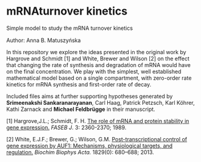 # mRNAturnover kinetics
Simple model to study the mRNA turnover kinetics


Author: Anna B. Matuszyńska <a href="https://orcid.org/0000-0003-0882-6088"><img src="https://orcid.org/assets/vectors/orcid.logo.icon.svg" width=15></a>

In this repository we explore the ideas presented in the original work by Hargrove and Schmidt [1] and White, Brewer and Wilson [2] on the effect that changing the rate of synthesis and degradation of mRNA would have on the final concentration. We play with the simplest, well established mathematical model based on a single compartment, with zero-order rate kinetics for mRNA synthesis and first-order rate of decay. 

Included files aims at further supporting hypotheses generated by **Srimeenakshi Sankaranarayanan**, Carl Haag, Patrick Petzsch, Karl Köhrer, Kathi Zarnack and **Michael Feldbrügge** in their manuscript.

[1] Hargrove,J.L.; Schmidt, F. H. [The role of mRNA and protein stability in gene expression.](https://faseb.onlinelibrary.wiley.com/doi/10.1096/fasebj.3.12.2676679) *FASEB J*. 3: 2360-2370; 1989.

[2] White, E.J.F.; Brewer, G.; Wilson, G.M. [Post-transcriptional control of gene expression by AUF1:
Mechanisms, physiological targets, and regulation.](https://www.ncbi.nlm.nih.gov/pmc/articles/PMC3664190/) *Biochim Biophys Acta.* 1829(0): 680–688; 2013.
